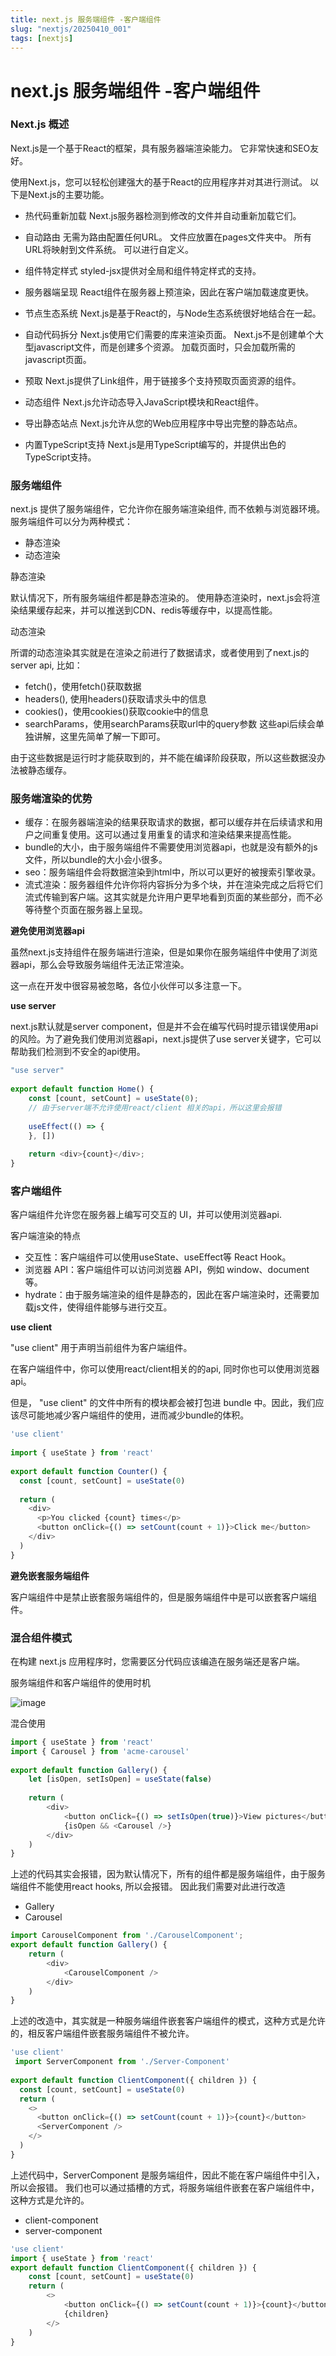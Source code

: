 ```yaml
---
title: next.js 服务端组件 -客户端组件
slug: "nextjs/20250410_001"
tags: [nextjs]
---
```


# next.js 服务端组件 -客户端组件

### Next.js 概述

Next.js是一个基于React的框架，具有服务器端渲染能力。 它非常快速和SEO友好。

使用Next.js，您可以轻松创建强大的基于React的应用程序并对其进行测试。 以下是Next.js的主要功能。

- 热代码重新加载 Next.js服务器检测到修改的文件并自动重新加载它们。

- 自动路由 无需为路由配置任何URL。 文件应放置在pages文件夹中。 所有URL将映射到文件系统。 可以进行自定义。

- 组件特定样式 styled-jsx提供对全局和组件特定样式的支持。

- 服务器端呈现 React组件在服务器上预渲染，因此在客户端加载速度更快。

- 节点生态系统 Next.js是基于React的，与Node生态系统很好地结合在一起。

- 自动代码拆分 Next.js使用它们需要的库来渲染页面。 Next.js不是创建单个大型javascript文件，而是创建多个资源。 加载页面时，只会加载所需的javascript页面。

- 预取 Next.js提供了Link组件，用于链接多个支持预取页面资源的组件。

- 动态组件 Next.js允许动态导入JavaScript模块和React组件。

- 导出静态站点 Next.js允许从您的Web应用程序中导出完整的静态站点。

- 内置TypeScript支持 Next.js是用TypeScript编写的，并提供出色的TypeScript支持。

### 服务端组件
next.js 提供了服务端组件，它允许你在服务端渲染组件, 而不依赖与浏览器环境。服务端组件可以分为两种模式：

- 静态渲染
- 动态渲染

静态渲染​

默认情况下，所有服务端组件都是静态渲染的。 使用静态渲染时，next.js会将渲染结果缓存起来，并可以推送到CDN、redis等缓存中，以提高性能。

动态渲染​

所谓的动态渲染其实就是在渲染之前进行了数据请求，或者使用到了next.js的server api, 比如：

- fetch()，使用fetch()获取数据
- headers(), 使用headers()获取请求头中的信息
- cookies()，使用cookies()获取cookie中的信息
- searchParams，使用searchParams获取url中的query参数 这些api后续会单独讲解，这里先简单了解一下即可。


由于这些数据是运行时才能获取到的，并不能在编译阶段获取，所以这些数据没办法被静态缓存。

### 服务端渲染的优势​

- 缓存：在服务器端渲染的结果获取请求的数据，都可以缓存并在后续请求和用户之间重复使用。这可以通过复用重复的请求和渲染结果来提高性能。
- bundle的大小，由于服务端组件不需要使用浏览器api，也就是没有额外的js文件，所以bundle的大小会小很多。
- seo：服务端组件会将数据渲染到html中，所以可以更好的被搜索引擎收录。
- 流式渲染：服务器组件允许你将内容拆分为多个块，并在渲染完成之后将它们流式传输到客户端。这其实就是允许用户更早地看到页面的某些部分，而不必等待整个页面在服务器上呈现。


**避免使用浏览器api​**

虽然next.js支持组件在服务端进行渲染，但是如果你在服务端组件中使用了浏览器api，那么会导致服务端组件无法正常渲染。

这一点在开发中很容易被忽略，各位小伙伴可以多注意一下。

**use server​**

next.js默认就是server component，但是并不会在编写代码时提示错误使用api的风险。为了避免我们使用浏览器api，next.js提供了use server关键字，它可以帮助我们检测到不安全的api使用。

```js
"use server"
 
export default function Home() {
    const [count, setCount] = useState(0);
    // 由于server端不允许使用react/client 相关的api，所以这里会报错
 
    useEffect(() => {
    }, [])
 
    return <div>{count}</div>;
}
```

### 客户端组件
客户端组件允许您在服务器上编写可交互的 UI，并可以使用浏览器api.

客户端渲染的特点​

- 交互性：客户端组件可以使用useState、useEffect等 React Hook。
- 浏览器 API：客户端组件可以访问浏览器 API，例如 window、document 等。
- hydrate：由于服务端渲染的组件是静态的，因此在客户端渲染时，还需要加载js文件，使得组件能够与进行交互。

**use client​**

"use client" 用于声明当前组件为客户端组件。

在客户端组件中，你可以使用react/client相关的的api, 同时你也可以使用浏览器 api。

但是， "use client" 的文件中所有的模块都会被打包进 bundle 中。因此，我们应该尽可能地减少客户端组件的使用，进而减少bundle的体积。

```js
'use client'
 
import { useState } from 'react'
 
export default function Counter() {
  const [count, setCount] = useState(0)
 
  return (
    <div>
      <p>You clicked {count} times</p>
      <button onClick={() => setCount(count + 1)}>Click me</button>
    </div>
  )
}
```

**避免嵌套服务端组件​**

客户端组件中是禁止嵌套服务端组件的，但是服务端组件中是可以嵌套客户端组件。

### 混合组件模式
在构建 next.js 应用程序时，您需要区分代码应该编造在服务端还是客户端。

服务端组件和客户端组件的使用时机

![image](./images/20250410_001_001.png)

混合使用

```js
import { useState } from 'react'
import { Carousel } from 'acme-carousel'
 
export default function Gallery() {
    let [isOpen, setIsOpen] = useState(false)
    
    return (
        <div>
            <button onClick={() => setIsOpen(true)}>View pictures</button>
            {isOpen && <Carousel />}
        </div>
    )
}
```

上述的代码其实会报错，因为默认情况下，所有的组件都是服务端组件，由于服务端组件不能使用react hooks, 所以会报错。 因此我们需要对此进行改造

- Gallery
- Carousel

```js
import CarouselComponent from './CarouselComponent';
export default function Gallery() {
    return (
        <div>
            <CarouselComponent />
        </div>
    )
}
```

上述的改造中，其实就是一种服务端组件嵌套客户端组件的模式，这种方式是允许的，相反客户端组件嵌套服务端组件不被允许。

```js
'use client'
 import ServerComponent from './Server-Component'
 
export default function ClientComponent({ children }) {
  const [count, setCount] = useState(0)
  return (
    <>
      <button onClick={() => setCount(count + 1)}>{count}</button>
      <ServerComponent />
    </>
  )
}
```

上述代码中，ServerComponent 是服务端组件，因此不能在客户端组件中引入，所以会报错。 我们也可以通过插槽的方式，将服务端组件嵌套在客户端组件中，这种方式是允许的。

- client-component
- server-component

```js
'use client'
import { useState } from 'react'
export default function ClientComponent({ children }) {
    const [count, setCount] = useState(0)
    return (
        <>
            <button onClick={() => setCount(count + 1)}>{count}</button>
            {children}
        </>
    )
}
```